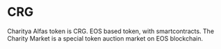 # CRG

Charitya Alfas token is CRG. EOS based token, with smartcontracts.
The Charity Market is a special token auction market on EOS blockchain.
